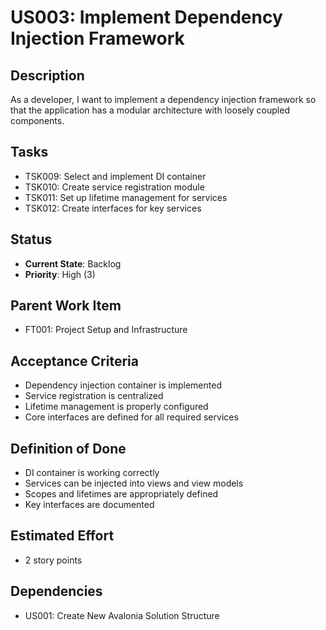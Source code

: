 # US003: Implement Dependency Injection Framework

## Description
As a developer, I want to implement a dependency injection framework so that the application has a modular architecture with loosely coupled components.

## Tasks
- TSK009: Select and implement DI container
- TSK010: Create service registration module
- TSK011: Set up lifetime management for services
- TSK012: Create interfaces for key services

## Status
- **Current State**: Backlog
- **Priority**: High (3)

## Parent Work Item
- FT001: Project Setup and Infrastructure

## Acceptance Criteria
- Dependency injection container is implemented
- Service registration is centralized
- Lifetime management is properly configured
- Core interfaces are defined for all required services

## Definition of Done
- DI container is working correctly
- Services can be injected into views and view models
- Scopes and lifetimes are appropriately defined
- Key interfaces are documented

## Estimated Effort
- 2 story points

## Dependencies
- US001: Create New Avalonia Solution Structure
